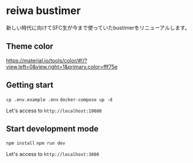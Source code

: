 # reiwa bustimer
新しい時代に向けてSFC生が今まで使っていたbustimerをリニューアルします。

## Theme color
https://material.io/tools/color/#!/?view.left=0&view.right=1&primary.color=fff75e

## Getting start
`cp .env.example .env`
`docker-compose up -d`

Let's access to `http://localhost:19080`

## Start development mode
`npm install`
`npm run dev`

Let's access to `http://localhost:3000`
